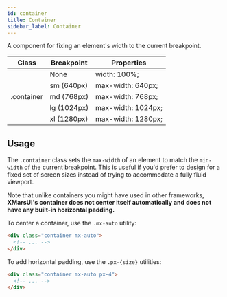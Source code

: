 ```yaml
---
id: container
title: Container
sidebar_label: Container
---
```


A component for fixing an element's width to the current breakpoint.

<div class="border-t border-b border-gray-300 mt-0 mb-12">
  <table class="table w-full text-left table-collapse">
    <colgroup>
      <col class="w-1/4"></col>
      <col class="w-1/4"></col>
      <col class="w-1/2"></col>
    </colgroup>
    <thead>
      <tr>
        <th class="text-sm font-semibold text-gray-700 p-2 bg-gray-100">Class</th>
        <th class="text-sm font-semibold text-gray-700 p-2 bg-gray-100">Breakpoint</th>
        <th class="text-sm font-semibold text-gray-700 p-2 bg-gray-100">Properties</th>
      </tr>
    </thead>
    <tbody class="align-baseline">
      <tr>
        <td class="p-2 border-t border-gray-300 font-mono text-xs text-purple-700" rowspan="5">.container</td>
        <td class="p-2 border-t border-gray-300 font-mono text-xs text-gray-600"><span class="font-sans italic font-sans">None</span></td>
        <td class="p-2 border-t border-gray-300 font-mono text-xs text-blue-700">width: 100%;</td>
      </tr>
      <tr>
        <td class="p-2 border-t border-gray-300 font-mono text-xs text-gray-700">sm <span class="text-gray-600 font-sans italic">(640px)</span></td>
        <td class="p-2 border-t border-gray-300 font-mono text-xs text-blue-700">max-width: 640px;</td>
      </tr>
      <tr>
        <td class="p-2 border-t border-gray-300 font-mono text-xs text-gray-700">md <span class="text-gray-600 font-sans italic">(768px)</span></td>
        <td class="p-2 border-t border-gray-300 font-mono text-xs text-blue-700">max-width: 768px;</td>
      </tr>
      <tr>
        <td class="p-2 border-t border-gray-300 font-mono text-xs text-gray-700">lg <span class="text-gray-600 font-sans italic">(1024px)</span></td>
        <td class="p-2 border-t border-gray-300 font-mono text-xs text-blue-700">max-width: 1024px;</td>
      </tr>
      <tr>
        <td class="p-2 border-t border-gray-300 font-mono text-xs text-gray-700">xl <span class="text-gray-600 font-sans italic">(1280px)</span></td>
        <td class="p-2 border-t border-gray-300 font-mono text-xs text-blue-700">max-width: 1280px;</td>
      </tr>
    </tbody>
  </table>
</div>

## Usage

The `.container` class sets the `max-width` of an element to match the `min-width` of the current breakpoint. This is useful if you'd prefer to design for a fixed set of screen sizes instead of trying to accommodate a fully fluid viewport.

Note that unlike containers you might have used in other frameworks, **XMarsUI's container does not center itself automatically and does not have any built-in horizontal padding.**

To center a container, use the `.mx-auto` utility:

```html
<div class="container mx-auto">
  <!-- ... -->
</div>
```

To add horizontal padding, use the `.px-{size}` utilities:

```html
<div class="container mx-auto px-4">
  <!-- ... -->
</div>
```